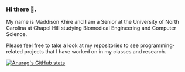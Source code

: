 ### Hi there 👋. 

My name is Maddison Khire and I am a Senior at the University of North Carolina at Chapel Hill studying Biomedical Engineering and Computer Science.

Please feel free to take a look at my repositories to see programming-related projects that I have worked on in my classes and research.

[![Anurag's GitHub stats](https://github-readme-stats.vercel.app/api?username=MaddisonK)](https://github.com/anuraghazra/github-readme-stats)

<!--
**MaddisonK/MaddisonK** is a ✨ _special_ ✨ repository because its `README.md` (this file) appears on your GitHub profile.

Here are some ideas to get you started:

- 🔭 I’m currently working on ...
- 🌱 I’m currently learning ...
- 👯 I’m looking to collaborate on ...
- 🤔 I’m looking for help with ...
- 💬 Ask me about ...
- 📫 How to reach me: ...
- 😄 Pronouns: ...
- ⚡ Fun fact: ...
-->

